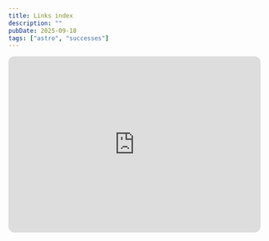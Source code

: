 ```yaml
---
title: Links index
description: ""
pubDate: 2025-09-18
tags: ["astro", "successes"]
---
```

<iframe data-testid="embed-iframe" style="border-radius:12px" src="https://open.spotify.com/embed/track/7oaEjLP2dTJLJsITbAxTOz?utm_source=generator" width="100%" height="352" frameBorder="0" allowfullscreen="" allow="autoplay; clipboard-write; encrypted-media; fullscreen; picture-in-picture" loading="lazy"></iframe>
